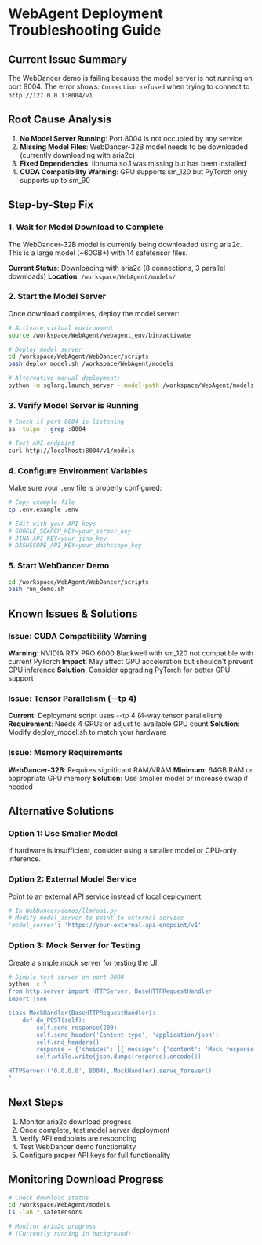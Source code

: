 # WebAgent Deployment Troubleshooting Guide

## Current Issue Summary
The WebDancer demo is failing because the model server is not running on port 8004. The error shows: `Connection refused` when trying to connect to `http://127.0.0.1:8004/v1`.

## Root Cause Analysis
1. **No Model Server Running**: Port 8004 is not occupied by any service
2. **Missing Model Files**: WebDancer-32B model needs to be downloaded (currently downloading with aria2c)
3. **Fixed Dependencies**: libnuma.so.1 was missing but has been installed
4. **CUDA Compatibility Warning**: GPU supports sm_120 but PyTorch only supports up to sm_90

## Step-by-Step Fix

### 1. Wait for Model Download to Complete
The WebDancer-32B model is currently being downloaded using aria2c. This is a large model (~60GB+) with 14 safetensor files.

**Current Status**: Downloading with aria2c (8 connections, 3 parallel downloads)
**Location**: `/workspace/WebAgent/models/`

### 2. Start the Model Server
Once download completes, deploy the model server:

```bash
# Activate virtual environment
source /workspace/WebAgent/webagent_env/bin/activate

# Deploy model server
cd /workspace/WebAgent/WebDancer/scripts
bash deploy_model.sh /workspace/WebAgent/models

# Alternative manual deployment:
python -m sglang.launch_server --model-path /workspace/WebAgent/models --host 0.0.0.0 --tp 4 --port 8004
```

### 3. Verify Model Server is Running
```bash
# Check if port 8004 is listening
ss -tulpn | grep :8004

# Test API endpoint
curl http://localhost:8004/v1/models
```

### 4. Configure Environment Variables
Make sure your `.env` file is properly configured:
```bash
# Copy example file
cp .env.example .env

# Edit with your API keys
# GOOGLE_SEARCH_KEY=your_serper_key
# JINA_API_KEY=your_jina_key  
# DASHSCOPE_API_KEY=your_dashscope_key
```

### 5. Start WebDancer Demo
```bash
cd /workspace/WebAgent/WebDancer/scripts
bash run_demo.sh
```

## Known Issues & Solutions

### Issue: CUDA Compatibility Warning
**Warning**: NVIDIA RTX PRO 6000 Blackwell with sm_120 not compatible with current PyTorch
**Impact**: May affect GPU acceleration but shouldn't prevent CPU inference
**Solution**: Consider upgrading PyTorch for better GPU support

### Issue: Tensor Parallelism (--tp 4)
**Current**: Deployment script uses --tp 4 (4-way tensor parallelism)
**Requirement**: Needs 4 GPUs or adjust to available GPU count
**Solution**: Modify deploy_model.sh to match your hardware

### Issue: Memory Requirements
**WebDancer-32B**: Requires significant RAM/VRAM
**Minimum**: 64GB RAM or appropriate GPU memory
**Solution**: Use smaller model or increase swap if needed

## Alternative Solutions

### Option 1: Use Smaller Model
If hardware is insufficient, consider using a smaller model or CPU-only inference.

### Option 2: External Model Service
Point to an external API service instead of local deployment:
```python
# In WebDancer/demos/llm/oai.py
# Modify model_server to point to external service
'model_server': 'https://your-external-api-endpoint/v1'
```

### Option 3: Mock Server for Testing
Create a simple mock server for testing the UI:
```bash
# Simple test server on port 8004
python -c "
from http.server import HTTPServer, BaseHTTPRequestHandler
import json

class MockHandler(BaseHTTPRequestHandler):
    def do_POST(self):
        self.send_response(200)
        self.send_header('Content-type', 'application/json')
        self.end_headers()
        response = {'choices': [{'message': {'content': 'Mock response'}}]}
        self.wfile.write(json.dumps(response).encode())

HTTPServer(('0.0.0.0', 8004), MockHandler).serve_forever()
"
```

## Next Steps
1. Monitor aria2c download progress
2. Once complete, test model server deployment
3. Verify API endpoints are responding
4. Test WebDancer demo functionality
5. Configure proper API keys for full functionality

## Monitoring Download Progress
```bash
# Check download status
cd /workspace/WebAgent/models
ls -lah *.safetensors

# Monitor aria2c progress
# (Currently running in background)
```